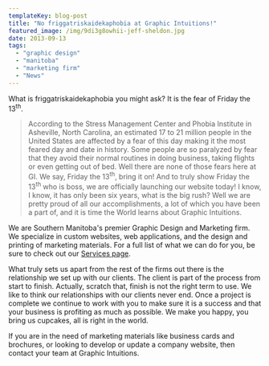 ```yaml
---
templateKey: blog-post
title: "No friggatriskaidekaphobia at Graphic Intuitions!"
featured_image: /img/9di3g8owhii-jeff-sheldon.jpg
date: 2013-09-13
tags:
  - "graphic design"
  - "manitoba"
  - "marketing firm"
  - "News"
---
```


What is friggatriskaidekaphobia you might ask? It is the fear of Friday the 13<sup>th</sup>.
> According to the Stress Management Center and Phobia Institute in Asheville, North Carolina, an estimated 17 to 21 million people in the United States are affected by a fear of this day making it the most feared day and date in history. Some people are so paralyzed by fear that they avoid their normal routines in doing business, taking flights or even getting out of bed.
Well there are none of those fears here at GI. We say, Friday the 13<sup>th</sup>, bring it on! And to truly show Friday the 13<sup>th</sup> who is boss, we are officially launching our website today! I know, I know, it has only been six years, what is the big rush? Well we are pretty proud of all our accomplishments, a lot of which you have been a part of, and it is time the World learns about Graphic Intuitions.

We are Southern Manitoba's premier Graphic Design and Marketing firm. We specialize in custom websites, web applications, and the design and printing of marketing materials. For a full list of what we can do for you, be sure to check out our [Services page](https://graphicintuitions.com/services).

What truly sets us apart from the rest of the firms out there is the relationship we set up with our clients. The client is part of the process from start to finish. Actually, scratch that, finish is not the right term to use. We like to think our relationships with our clients never end.  Once a project is complete we continue to work with you to make sure it is a success and that your business is profiting as much as possible. We make you happy, you bring us cupcakes, all is right in the world.

If you are in the need of marketing materials like business cards and brochures, or looking to develop or update a company website, then contact your team at Graphic Intuitions.